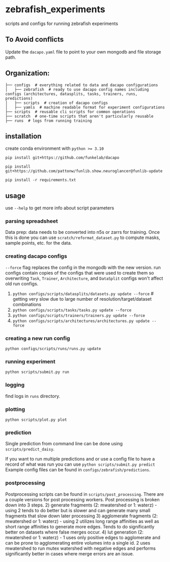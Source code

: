 # zebrafish_experiments
scripts and configs for running zebrafish experiments

## To Avoid conflicts

Update the `dacapo.yaml` file to point to your own mongodb and file storage path.

## Organization:

```
├── configs  # everything related to data and dacapo configurations
│   ├── zebrafish  # ready to use dacapo config names including configs (architectures, datasplits, tasks, trainers, runs, predictions)
│   ├── scripts  # creation of dacapo configs
│   ├── yamls  # machine readable format for experiment configurations
├── scripts  # reusable cli scripts for common operations
├── scratch  # one-time scripts that aren't particularly reusable
├── runs  # logs from running training
```

## installation

create conda environment with `python >= 3.10`

`pip install git+https://github.com/funkelab/dacapo`

`pip install git+https://github.com/pattonw/funlib.show.neuroglancer@funlib-update`

`pip install -r requirements.txt`


## usage
use `--help` to get more info about script parameters

### parsing spreadsheet

Data prep: data needs to be converted into n5s or zarrs for training. Once this is done you can use `scratch/reformat_dataset.py` to compute masks, sample points, etc. for the data.

### creating dacapo configs
`--force` flag replaces the config in the mongodb with the new version.
run configs contain copies of the configs that were used to create them so overwriting `Task`, `Trainer`, `Architecture`, and `DataSplit` configs won't affect old run configs.
1) `python configs/scripts/datasplits/datasets.py update --force`  # getting very slow due to large number of resolution/target/dataset combinations
2) `python configs/scripts/tasks/tasks.py update --force`
3) `python configs/scripts/trainers/trainers.py update --force`
4) `python configs/scripts/architectures/architectures.py update --force`

### creating a new run config
`python configs/scripts/runs/runs.py update`

### running experiment
`python scripts/submit.py run`

### logging
find logs in `runs` directory.

### plotting
`python scripts/plot.py plot`

### prediction
Single prediction from command line can be done using `scripts/predict_daisy`.

If you want to run multiple predictions and or use a config file to have a record of what was run you can use
`python scripts/submit.py predict`
Example config files can be found in `configs/zebrafish/predictions`.

### postprocessing
Postprocessing scripts can be found in `scripts/post_processing`. There are a couple versions for post processing workers. Post processing is broken down into 3 steps.
2) generate fragments (2: mwatershed or 1: waterz)
    - using 2 tends to do better but is slower and can generate many small fragments that slow down later processing
3) agglomerate fragments (2: mwatershed or 1: waterz)
    - using 2 utilizes long range affinities as well as short range affinities to generate more edges. Tends to do significantly better on datasets where false merges occur.
4) lut generation (2: mwatershed or 1: waterz)
    - 1 uses only positive edges to agglomerate and can be prone to agglomerating entire volumes into a single id. 2 uses mwatershed to run mutex watershed with negative edges and performs significantly better in cases where merge errors are an issue.